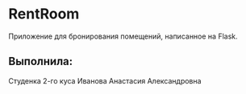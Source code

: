 # RentRoom

Приложение для бронирования помещений, написанное на Flask.

## Выполнила:
Студенка 2-го куса
Иванова Анастасия Александровна
